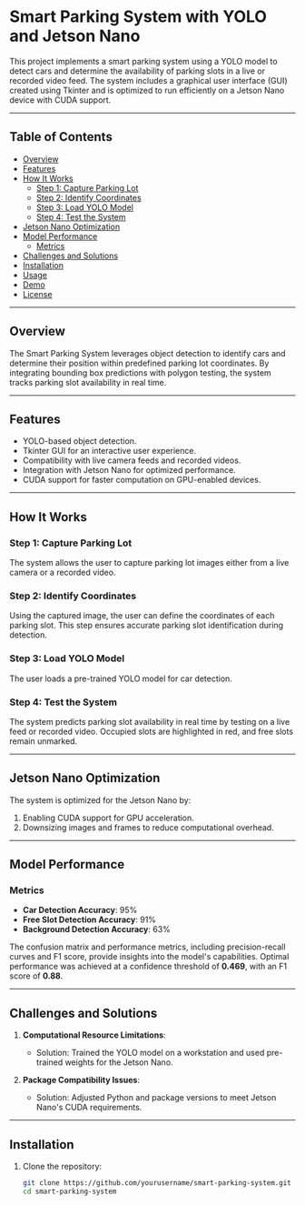 # Smart Parking System with YOLO and Jetson Nano

This project implements a smart parking system using a YOLO model to detect cars and determine the availability of parking slots in a live or recorded video feed. The system includes a graphical user interface (GUI) created using Tkinter and is optimized to run efficiently on a Jetson Nano device with CUDA support.

---

## Table of Contents

- [Overview](#overview)
- [Features](#features)
- [How It Works](#how-it-works)
  - [Step 1: Capture Parking Lot](#step-1-capture-parking-lot)
  - [Step 2: Identify Coordinates](#step-2-identify-coordinates)
  - [Step 3: Load YOLO Model](#step-3-load-yolo-model)
  - [Step 4: Test the System](#step-4-test-the-system)
- [Jetson Nano Optimization](#jetson-nano-optimization)
- [Model Performance](#model-performance)
  - [Metrics](#metrics)
- [Challenges and Solutions](#challenges-and-solutions)
- [Installation](#installation)
- [Usage](#usage)
- [Demo](#demo)
- [License](#license)

---

## Overview

The Smart Parking System leverages object detection to identify cars and determine their position within predefined parking lot coordinates. By integrating bounding box predictions with polygon testing, the system tracks parking slot availability in real time.

---

## Features

- YOLO-based object detection.
- Tkinter GUI for an interactive user experience.
- Compatibility with live camera feeds and recorded videos.
- Integration with Jetson Nano for optimized performance.
- CUDA support for faster computation on GPU-enabled devices.

---

## How It Works

### Step 1: Capture Parking Lot
The system allows the user to capture parking lot images either from a live camera or a recorded video. 

### Step 2: Identify Coordinates
Using the captured image, the user can define the coordinates of each parking slot. This step ensures accurate parking slot identification during detection.

### Step 3: Load YOLO Model
The user loads a pre-trained YOLO model for car detection.

### Step 4: Test the System
The system predicts parking slot availability in real time by testing on a live feed or recorded video. Occupied slots are highlighted in red, and free slots remain unmarked.

---

## Jetson Nano Optimization

The system is optimized for the Jetson Nano by:
1. Enabling CUDA support for GPU acceleration.
2. Downsizing images and frames to reduce computational overhead.

---

## Model Performance

### Metrics
- **Car Detection Accuracy**: 95%
- **Free Slot Detection Accuracy**: 91%
- **Background Detection Accuracy**: 63%

The confusion matrix and performance metrics, including precision-recall curves and F1 score, provide insights into the model's capabilities. Optimal performance was achieved at a confidence threshold of **0.469**, with an F1 score of **0.88**.

---

## Challenges and Solutions

1. **Computational Resource Limitations**:
   - Solution: Trained the YOLO model on a workstation and used pre-trained weights for the Jetson Nano.

2. **Package Compatibility Issues**:
   - Solution: Adjusted Python and package versions to meet Jetson Nano's CUDA requirements.

---

## Installation

1. Clone the repository:
   ```bash
   git clone https://github.com/yourusername/smart-parking-system.git
   cd smart-parking-system

